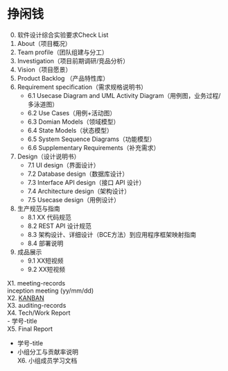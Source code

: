 # 挣闲钱
0. 软件设计综合实验要求Check List
1. About（项目概况）
2. Team profile（团队组建与分工）
3. Investigation（项目前期调研/竞品分析）
4. Vision（项目愿景）
5. Product Backlog （产品特性库）
6. Requirement specification（需求规格说明书）
	- 6.1 Usecase Diagram and UML Activity Diagram（用例图，业务过程/多泳道图）
	- 6.2 Use Cases（用例+活动图）
	- 6.3 Domian Models（领域模型）
	- 6.4 State Models（状态模型）
	- 6.5 System Sequence Diagrams（功能模型）
	- 6.6 Supplementary Requirements（补充需求）
7. Design（设计说明书）
	- 7.1 UI design（界面设计）
	- 7.2 Database design（数据库设计）
	- 7.3 Interface API design（接口 API 设计）
	- 7.4 Architecture design（架构设计）
	- 7.5 Usecase design（用例设计）
8. 生产规范与指南
	- 8.1 XX 代码规范
	- 8.2 REST API 设计规范
	- 8.3 架构设计、详细设计（BCE方法）到应用程序框架映射指南
	- 8.4 部署说明
9. 成品展示
	- 9.1 XX短视频
	- 9.2 XX短视频

X1. meeting-records  
inception meeting (yy/mm/dd)  
X2. [KANBAN](https://github.com/sysu-change/projects)  
X3. auditing-records  
X4. Tech/Work Report  
 	- 学号-title  
X5. Final Report  
  - 学号-title  
  - 小组分工与贡献率说明  
X6. 小组成员学习文档  
